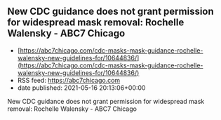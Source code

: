 ## New CDC guidance does not grant permission for widespread mask removal: Rochelle Walensky - ABC7 Chicago
 - [https://abc7chicago.com/cdc-masks-mask-guidance-rochelle-walensky-new-guidelines-for/10644836/](https://abc7chicago.com/cdc-masks-mask-guidance-rochelle-walensky-new-guidelines-for/10644836/)
 - RSS feed: https://abc7chicago.com
 - date published: 2021-05-16 20:13:06+00:00

New CDC guidance does not grant permission for widespread mask removal: Rochelle Walensky - ABC7 Chicago

